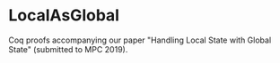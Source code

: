 # LocalAsGlobal
Coq proofs accompanying our paper "Handling Local State with Global State" (submitted to MPC 2019).
